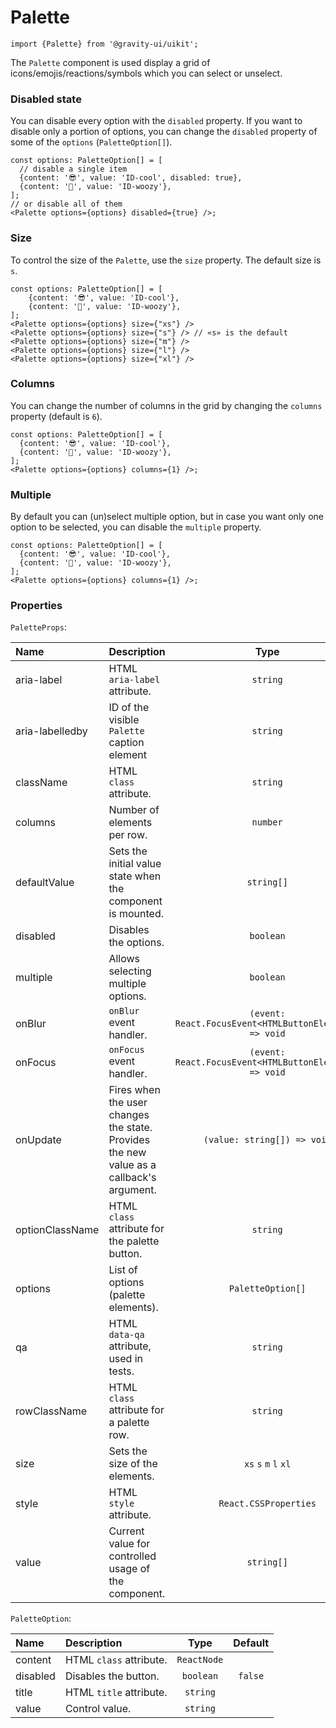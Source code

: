 <!--GITHUB_BLOCK-->

# Palette

<!--/GITHUB_BLOCK-->

```tsx
import {Palette} from '@gravity-ui/uikit';
```

The `Palette` component is used display a grid of icons/emojis/reactions/symbols which you can select or unselect.

### Disabled state

You can disable every option with the `disabled` property. If you want to disable only a portion of options, you can change the `disabled` property of some of the `options` (`PaletteOption[]`).

<!--LANDING_BLOCK

<ExampleBlock
    code={`
const options: UIKit.PaletteOption[] = [
    // disable a single item
    {content: '😎', value: 'ID-cool', disabled: true},
    {content: '🥴', value: 'ID-woozy'},
];
// or disable all of them
<UIKit.Palette options={options} disabled={true} />
`}
>
    <UIKit.Palette
        options={[
            // disable a single item
            {content: '😎', value: 'ID-cool', disabled: true},
            {content: '🥴', value: 'ID-woozy'},
        ]}
        disabled={true}
    />
</ExampleBlock>

LANDING_BLOCK-->

<!--GITHUB_BLOCK-->

```tsx
const options: PaletteOption[] = [
  // disable a single item
  {content: '😎', value: 'ID-cool', disabled: true},
  {content: '🥴', value: 'ID-woozy'},
];
// or disable all of them
<Palette options={options} disabled={true} />;
```

<!--/GITHUB_BLOCK-->

### Size

To control the size of the `Palette`, use the `size` property. The default size is `s`.

<!--LANDING_BLOCK

<ExampleBlock
    code={`
const options: UIKit.PaletteOption[] = [
    {content: '😎', value: 'ID-cool'},
    {content: '🥴', value: 'ID-woozy'},
];
<UIKit.Palette options={options} size={"xs"} />
<UIKit.Palette options={options} size={"s"} /> // «s» is the default
<UIKit.Palette options={options} size={"m"} />
<UIKit.Palette options={options} size={"l"} />
<UIKit.Palette options={options} size={"xl"} />
`}
>
    <UIKit.Palette
        options={[
            {content: '😎', value: 'ID-cool'},
            {content: '🥴', value: 'ID-woozy'},
        ]}
        size="xs"
    />
    <UIKit.Palette
        options={[
            {content: '😎', value: 'ID-cool'},
            {content: '🥴', value: 'ID-woozy'},
        ]}
        size="s"
    />
    <UIKit.Palette
        options={[
            {content: '😎', value: 'ID-cool'},
            {content: '🥴', value: 'ID-woozy'},
        ]}
        size="m"
    />
    <UIKit.Palette
        options={[
            {content: '😎', value: 'ID-cool'},
            {content: '🥴', value: 'ID-woozy'},
        ]}
        size="l"
    />
    <UIKit.Palette
        options={[
            {content: '😎', value: 'ID-cool'},
            {content: '🥴', value: 'ID-woozy'},
        ]}
        size="xl"
    />
</ExampleBlock>

LANDING_BLOCK-->

<!--GITHUB_BLOCK-->

```tsx
const options: PaletteOption[] = [
    {content: '😎', value: 'ID-cool'},
    {content: '🥴', value: 'ID-woozy'},
];
<Palette options={options} size={"xs"} />
<Palette options={options} size={"s"} /> // «s» is the default
<Palette options={options} size={"m"} />
<Palette options={options} size={"l"} />
<Palette options={options} size={"xl"} />
```

<!--/GITHUB_BLOCK-->

### Columns

You can change the number of columns in the grid by changing the `columns` property (default is `6`).

<!--LANDING_BLOCK

<ExampleBlock
    code={`
const options: UIKit.PaletteOption[] = [
    {content: '😎', value: 'ID-cool'},
    {content: '🥴', value: 'ID-woozy'},
];
<UIKit.Palette options={options} columns={1} />
`}
>
    <UIKit.Palette
        options={[
            {content: '😎', value: 'ID-cool'},
            {content: '🥴', value: 'ID-woozy'},
        ]}
        columns={1}
    />
</ExampleBlock>

LANDING_BLOCK-->

<!--GITHUB_BLOCK-->

```tsx
const options: PaletteOption[] = [
  {content: '😎', value: 'ID-cool'},
  {content: '🥴', value: 'ID-woozy'},
];
<Palette options={options} columns={1} />;
```

<!--/GITHUB_BLOCK-->

### Multiple

By default you can (un)select multiple option, but in case you want only one option to be selected, you can disable the `multiple` property.

<!--LANDING_BLOCK

<ExampleBlock
    code={`
const options: UIKit.PaletteOption[] = [
    {content: '😎', value: 'ID-cool'},
    {content: '🥴', value: 'ID-woozy'},
];
<UIKit.Palette options={options} multiple={false} />
`}
>
    <UIKit.Palette
        options={[
            {content: '😎', value: 'ID-cool'},
            {content: '🥴', value: 'ID-woozy'},
        ]}
        columns={1}
    />
</ExampleBlock>

LANDING_BLOCK-->

<!--GITHUB_BLOCK-->

```tsx
const options: PaletteOption[] = [
  {content: '😎', value: 'ID-cool'},
  {content: '🥴', value: 'ID-woozy'},
];
<Palette options={options} columns={1} />;
```

<!--/GITHUB_BLOCK-->

### Properties

`PaletteProps`:

| Name            | Description                                                                             |                          Type                          | Default |
| :-------------- | :-------------------------------------------------------------------------------------- | :----------------------------------------------------: | :-----: |
| aria-label      | HTML `aria-label` attribute.                                                            |                        `string`                        |         |
| aria-labelledby | ID of the visible `Palette` caption element                                             |                        `string`                        |         |
| className       | HTML `class` attribute.                                                                 |                        `string`                        |         |
| columns         | Number of elements per row.                                                             |                        `number`                        |   `6`   |
| defaultValue    | Sets the initial value state when the component is mounted.                             |                       `string[]`                       |         |
| disabled        | Disables the options.                                                                   |                       `boolean`                        | `false` |
| multiple        | Allows selecting multiple options.                                                      |                       `boolean`                        | `true`  |
| onBlur          | `onBlur` event handler.                                                                 | `(event: React.FocusEvent<HTMLButtonElement>) => void` |         |
| onFocus         | `onFocus` event handler.                                                                | `(event: React.FocusEvent<HTMLButtonElement>) => void` |         |
| onUpdate        | Fires when the user changes the state. Provides the new value as a callback's argument. |              `(value: string[]) => void`               |         |
| optionClassName | HTML `class` attribute for the palette button.                                          |                        `string`                        |         |
| options         | List of options (palette elements).                                                     |                   `PaletteOption[]`                    |  `[]`   |
| qa              | HTML `data-qa` attribute, used in tests.                                                |                        `string`                        |         |
| rowClassName    | HTML `class` attribute for a palette row.                                               |                        `string`                        |         |
| size            | Sets the size of the elements.                                                          |                 `xs` `s` `m` `l` `xl`                  |   `m`   |
| style           | HTML `style` attribute.                                                                 |                 `React.CSSProperties`                  |         |
| value           | Current value for controlled usage of the component.                                    |                       `string[]`                       |         |

`PaletteOption`:

| Name     | Description             |    Type     | Default |
| :------- | :---------------------- | :---------: | :-----: |
| content  | HTML `class` attribute. | `ReactNode` |         |
| disabled | Disables the button.    |  `boolean`  | `false` |
| title    | HTML `title` attribute. |  `string`   |         |
| value    | Control value.          |  `string`   |         |

